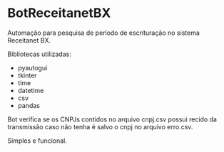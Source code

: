 # BotReceitanetBX

Automação para pesquisa de período de escrituração no sistema Receitanet BX.

Bibliotecas utilizadas:

- pyautogui
- tkinter
- time
- datetime
- csv
- pandas

Bot verifica se os CNPJs contidos no arquivo cnpj.csv possui recido da transmissão
caso não tenha é salvo o cnpj no arquivo erro.csv.

Simples e funcional.
